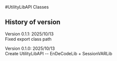 #UtilityLibAPI Classes

## History of version
Version 0.1.1: 2025/10/13<BR>
Fixed export class path<BR>

Version 0.1.0: 2025/10/13<BR>
Create UtilityLibAPI -- EnDeCodeLib + SessionVARLib<BR>
